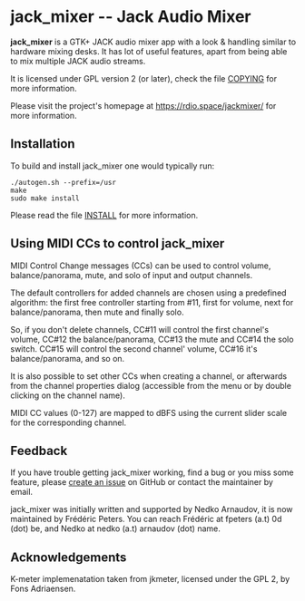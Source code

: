 jack_mixer -- Jack Audio Mixer
==============================

**jack_mixer** is a GTK+ JACK audio mixer app with a look & handling similar to
hardware mixing desks. It has lot of useful features, apart from being able to
mix multiple JACK audio streams.

It is licensed under GPL version 2 (or later), check the file [COPYING] for
more information.

Please visit the project's homepage at https://rdio.space/jackmixer/ for more
information.


## Installation

To build and install jack_mixer one would typically run:

```console
./autogen.sh --prefix=/usr
make
sudo make install
```

Please read the file [INSTALL] for more information.


## Using MIDI CCs to control jack_mixer

MIDI Control Change messages (CCs) can be used to control volume,
balance/panorama, mute, and solo of input and output channels.

The default controllers for added channels are chosen using a predefined
algorithm: the first free controller starting from #11, first for volume, next
for balance/panorama, then mute and finally solo.

So, if you don't delete channels, CC#11 will control the first channel's
volume, CC#12 the balance/panorama, CC#13 the mute and CC#14 the solo switch.
CC#15 will control the second channel' volume, CC#16 it's balance/panorama, and
so on.

It is also possible to set other CCs when creating a channel, or afterwards
from the channel properties dialog (accessible from the menu or by double
clicking on the channel name).

MIDI CC values (0-127) are mapped to dBFS using the current slider scale for
the corresponding channel.


## Feedback

If you have trouble getting jack_mixer working, find a bug or you miss some
feature, please [create an issue] on GitHub or contact the maintainer by email.

jack_mixer was initially written and supported by Nedko Arnaudov, it is now
maintained by Frédéric Peters. You can reach Frédéric at fpeters (a.t) 0d (dot)
be, and Nedko at nedko (a.t) arnaudov (dot) name.

## Acknowledgements

K-meter implemenatation taken from jkmeter, licensed under
the GPL 2, by Fons Adriaensen.

[COPYING]: ./COPYING
[INSTALL]: ./INSTALL
[create an issue]: https://github.com/jack-mixer/jack_mixer/issues
